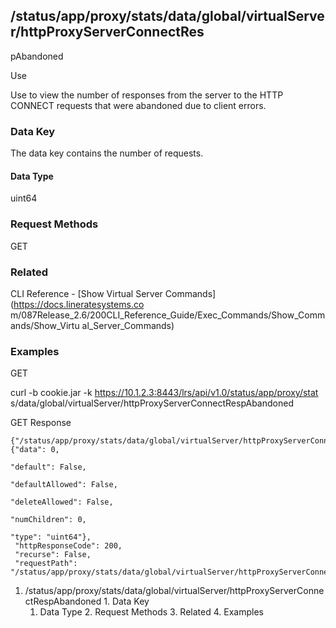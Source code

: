 ## /status/app/proxy/stats/data/global/virtualServer/httpProxyServerConnectRes
pAbandoned

Use

Use to view the number of responses from the server to the HTTP CONNECT
requests that were abandoned due to client errors.

### Data Key

The data key contains the number of requests.

#### Data Type

uint64

### Request Methods

GET

### Related

CLI Reference - [Show Virtual Server Commands](https://docs.lineratesystems.co
m/087Release_2.6/200CLI_Reference_Guide/Exec_Commands/Show_Commands/Show_Virtu
al_Server_Commands)

### Examples

GET

curl -b cookie.jar -k https://10.1.2.3:8443/lrs/api/v1.0/status/app/proxy/stat
s/data/global/virtualServer/httpProxyServerConnectRespAbandoned

GET Response

    
    
    {"/status/app/proxy/stats/data/global/virtualServer/httpProxyServerConnectRespAbandoned": {"data": 0,
                                                                                             "default": False,
                                                                                             "defaultAllowed": False,
                                                                                             "deleteAllowed": False,
                                                                                             "numChildren": 0,
                                                                                             "type": "uint64"},
     "httpResponseCode": 200,
     "recurse": False,
     "requestPath": "/status/app/proxy/stats/data/global/virtualServer/httpProxyServerConnectRespAbandoned"}
    

  1. /status/app/proxy/stats/data/global/virtualServer/httpProxyServerConnectRespAbandoned
    1. Data Key
      1. Data Type
    2. Request Methods
    3. Related
    4. Examples

